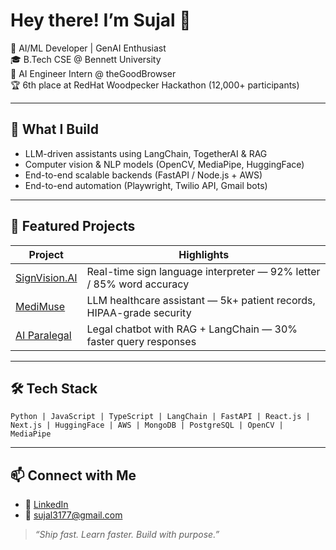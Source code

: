 # Hey there! I’m Sujal 👋

🚀 AI/ML Developer | GenAI Enthusiast  
🎓 B.Tech CSE @ Bennett University  
💼 AI Engineer Intern @ theGoodBrowser  
🏆 6th place at RedHat Woodpecker Hackathon (12,000+ participants)

---

## 🔧 What I Build
- LLM-driven assistants using LangChain, TogetherAI & RAG  
- Computer vision & NLP models (OpenCV, MediaPipe, HuggingFace)  
- End-to-end scalable backends (FastAPI / Node.js + AWS)  
- End-to-end automation (Playwright, Twilio API, Gmail bots)

---

## 🌟 Featured Projects

| Project | Highlights |
|--------|------------|
| [SignVision.AI](https://github.com/Sujal-py3/SignVision.AI) | Real-time sign language interpreter — 92% letter / 85% word accuracy |
| [MediMuse](https://github.com/Sujal-py3/MediMuse) | LLM healthcare assistant — 5k+ patient records, HIPAA-grade security |
| [AI Paralegal](https://github.com/Sujal-py3/AI-Paralegal) | Legal chatbot with RAG + LangChain — 30% faster query responses |

---

## 🛠️ Tech Stack
``Python | JavaScript | TypeScript | LangChain | FastAPI | React.js | Next.js | HuggingFace | AWS | MongoDB | PostgreSQL | OpenCV | MediaPipe``

---

## 📫 Connect with Me
- 🔗 [LinkedIn](https://www.linkedin.com/in/sujal-singh-413264252/)  
- 📧 sujal3177@gmail.com

> *“Ship fast. Learn faster. Build with purpose.”*
